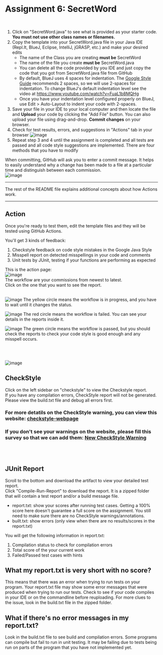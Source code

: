 # Assignment 6: SecretWord
<br>
<!--
## Steps to download and work on the assignment
1. Download the .zip files by clicking on "Download ZIP"
![image](https://user-images.githubusercontent.com/54456351/120839210-86ba1e80-c51d-11eb-9dda-f63d612fa81a.png)
2. Click on "New" button on the top of the screen to create new respository
![image](https://user-images.githubusercontent.com/54456351/120839337-a9e4ce00-c51d-11eb-80fd-7ff96468484b.png)
3. Enter the "Repository name" (It can be any name you like) and click on "Create repository"
![image](https://user-images.githubusercontent.com/54456351/120839416-c2ed7f00-c51d-11eb-8ba6-9388a18f1956.png)
4. Click on "upload an exsiting file" to choose the .zip file you just download in Step 1 and click on "Commit changes" to submit
![image](https://user-images.githubusercontent.com/54456351/120839798-3abba980-c51e-11eb-9335-363b462bc32c.png)
- You can also upload the .zip file via "Upload files"
![image](https://user-images.githubusercontent.com/54456351/120840726-730fb780-c51f-11eb-843b-d8894afa67a0.png)
5. Work on the .java file and until you complete
-->

1. Click on "SecretWord.java" to see what is provided as your starter code. **You must not use other class names or filenames.**
2. Copy the template into your SecretWord.java file in your Java IDE (Repl.It, BlueJ, Eclipse, IntelliJ, jGRASP, etc.) and make your desired edits
    - The name of the Class you are creating **must be** SecretWord
    - The name of the file you create **must be** SecretWord.java
    - You can delete all the code provided by you IDE and just copy the code that you got from SecretWord.java file from GitHub
    - By default, BlueJ uses 4 spaces for indentation. The [Google Style Guide](https://google.github.io/styleguide/javaguide.html#s4.2-block-indentation) recommends 2 spaces, so we will use 2-spaces for indentation. To change BlueJ's default indentation level see the video at https://www.youtube.com/watch?v=FuaL1b8MQHg
    - Once you have your indentation level configured properly on BlueJ, use Edit > Auto-Layout to indent your code with 2-spaces.
4. Save your file in your IDE to your local computer and then locate the file and **Upload** your code by clicking the "Add File" button. You can also upload your file using drag-and-drop. **Commit changes** on your browser.
5. Check for test results, errors, and suggestions in "Actions" tab in your browser ![image](https://user-images.githubusercontent.com/54456351/122830040-a0d55a00-d29c-11eb-8e7f-a73c1a56546d.png)
6. Repeat step 3 and 4 until the assignment is completed and all tests are passed and all code style suggestions are implemented. There are four methods that you have to modify


When committing, GitHub will ask you to enter a commit message. It helps to easily understand why a change has been made to a file at a particular time and distinguish between each commission.<br>
![image](https://user-images.githubusercontent.com/54456351/119812799-66df8680-be9d-11eb-8fec-24645619be13.png)
<br>

<hr>

The rest of the README file explains additional concepts about how Actions work.

<hr>

## Action
Once you're ready to test them, edit the template files and they will be tested using GitHub Actions. 

You'll get 3 kinds of feedback:

1. Checkstyle feedback on code style mistakes in the Google Java Style
2. Misspell report on detected misspellings in your code and comments
3. Unit tests by JUnit, testing if your functions are performing as expected

This is the action page: <br>
![image](https://user-images.githubusercontent.com/54456351/119814197-fc2f4a80-be9e-11eb-86ad-00f6c5b5d238.png) <br>
The workflow are your commissions from newest to latest. <br>
Click on the one that you want to see the report. <br><br>

![image](https://user-images.githubusercontent.com/54456351/136268642-c87c9b7c-76e1-4fb3-84ff-3a073e27cf7c.png) The yellow circle means the workflow is in progress, and you have to wait until it changes the status.
<br>

![image](https://user-images.githubusercontent.com/54456351/136268910-c8ed1a9d-2db4-4de5-a9aa-1c6cacdd7b24.png)
The red circle means the workflow is failed. You can see your details in the reports inside it.<br>

![image](https://user-images.githubusercontent.com/54456351/136268974-48852cb7-84c7-4679-88c5-068f1b90de7c.png)
The green circle means the workflow is passed, but you should check the reports to check your code style is good enough and any misspell occurs.<br>

<br><br>

![image](https://user-images.githubusercontent.com/54456351/136268022-8427b524-61de-4686-bff8-a5a39e74b794.png)
## CheckStyle
Click on the left sidebar on "checkstyle" to view the Checkstyle report. <br>
If you have any compilation errors, CheckStyle report will not be generated. Please view the build.txt file and debug all errors first.

### For more detatils on the CheckStyle warning, you can view this website:  <a href="https://pisana.github.io/checkstyle-webpage/">checkstyle-webpage</a>
### If you don't see your warnings on the website, please fill this survey so that we can add them: <a href="https://docs.google.com/forms/d/e/1FAIpQLSf1M4lW8zU0gfX2b0JHl3O0-vluhYhtCcvS2Ox0z3LDCwWEHg/viewform">New CheckStyle Warning</a> 

<br><br>

## JUnit Report
Scroll to the bottom and download the artifact to view your detailed test report. <br>
Click "Compile-Run-Report" to download the report. 
It is a zipped folder that will contain a test report and/or a build message file. 
- report.txt: show your scores after running test cases. Getting a 100% score here doesn't guarantee a full score on the assignment. You still need to make sure there are no CheckStyle warnings/annotations.
- built.txt: show errors (only view when there are no results/scores in the report.txt)


You will get the following information in report.txt:
1. Compilation status to check for compilation errors
2. Total score of the your current work
3. Failed/Passed test cases with hints

## What my report.txt is very short with no score? 
This means that there was an error when trying to run tests on your program. Your report.txt file may show some error messages 
that were produced when trying to run our tests. Check to see if your code compiles in your IDE or on the commandline before reuploading.
For more clues to the issue, look in the build.txt file in the zipped folder. 

## What if there's no error messages in my report.txt?
Look in the build.txt file to see build and compilation errors. Some programs can compile but fail to run in unit testing. 
It may be failing due to tests being run on parts of the program that you have not implemented yet. 
